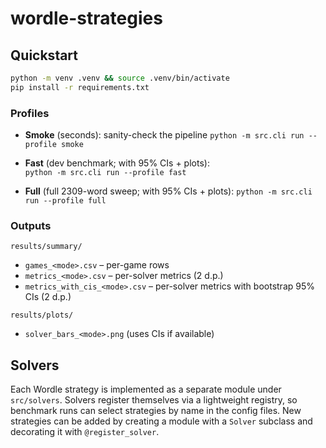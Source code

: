 # wordle-strategies

## Quickstart
```bash
python -m venv .venv && source .venv/bin/activate
pip install -r requirements.txt
```

### Profiles
- **Smoke** (seconds): sanity-check the pipeline
  `python -m src.cli run --profile smoke`

- **Fast** (dev benchmark; with 95% CIs + plots):  
  `python -m src.cli run --profile fast`

- **Full** (full 2309-word sweep; with 95% CIs + plots):
  `python -m src.cli run --profile full`

### Outputs
`results/summary/`
- `games_<mode>.csv` – per-game rows
- `metrics_<mode>.csv` – per-solver metrics (2 d.p.)
- `metrics_with_cis_<mode>.csv` – per-solver metrics with bootstrap 95% CIs (2 d.p.)

`results/plots/`
- `solver_bars_<mode>.png` (uses CIs if available)

## Solvers

Each Wordle strategy is implemented as a separate module under `src/solvers`.
Solvers register themselves via a lightweight registry, so benchmark runs can
select strategies by name in the config files.  New strategies can be added by
creating a module with a `Solver` subclass and decorating it with
`@register_solver`.

